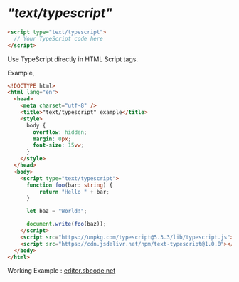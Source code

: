 # _"text/typescript"_

```html
<script type="text/typescript">
  // Your TypeScript code here
</script>
```

Use TypeScript directly in HTML Script tags.

Example,

```html
<!DOCTYPE html>
<html lang="en">
  <head>
    <meta charset="utf-8" />
    <title>"text/typescript" example</title>
    <style>
      body {
        overflow: hidden;
        margin: 0px;
        font-size: 15vw;
      }
    </style>
  </head>
  <body>
    <script type="text/typescript">
      function foo(bar: string) {
          return "Hello " + bar;
      }

      let baz = "World!";

      document.write(foo(baz));
    </script>
    <script src="https://unpkg.com/typescript@5.3.3/lib/typescript.js"></script>
    <script src="https://cdn.jsdelivr.net/npm/text-typescript@1.0.0"></script>
  </body>
</html>
```

Working Example : [editor.sbcode.net](https://editor.sbcode.net/f1f4b5a73ec40283d1ddb37bb1e71f7e4e31b487)
